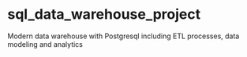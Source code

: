 # sql_data_warehouse_project
Modern data warehouse with Postgresql including ETL processes, data modeling and analytics

